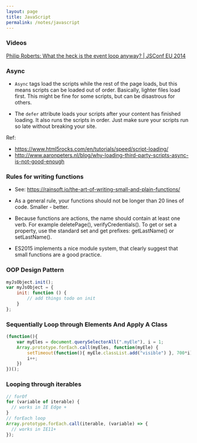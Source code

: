 ```yaml
---
layout: page
title: JavaScript
permalink: /notes/javascript
---
```


### Videos
[Philip Roberts: What the heck is the event loop anyway? | JSConf EU 2014](https://www.youtube.com/watch?v=8aGhZQkoFbQ)

### Async

- `Async` tags load the scripts while the rest of the page loads, but this means scripts can be loaded out of order. Basically, lighter files load first. This might be fine for some scripts, but can be disastrous for others.

- The `defer` attribute loads your scripts after your content has finished loading. It also runs the scripts in order. Just make sure your scripts run so late without breaking your site.

Ref:
- https://www.html5rocks.com/en/tutorials/speed/script-loading/
- http://www.aaronpeters.nl/blog/why-loading-third-party-scripts-async-is-not-good-enough

### Rules for writing functions

* See: https://rainsoft.io/the-art-of-writing-small-and-plain-functions/

* As a general rule, your functions should not be longer than 20 lines of code. Smaller - better.

* Because functions are actions, the name should contain at least one verb. For example deletePage(), verifyCredentials(). To get or set a property, use the standard set and get prefixes: getLastName() or setLastName().

* ES2015 implements a nice module system, that clearly suggest that small functions are a good practice.


### OOP Design Pattern

``` javascript
myJsObject.init();
var myJsObject = {
    init: function () {
        // add things todo on init
    }
};
```

### Sequentially Loop through Elements And Apply A Class

``` javascript
(function(){
    var myEles = document.querySelectorAll(".myEle"), i = 1;
    Array.prototype.forEach.call(myEles, function(myEle) {
        setTimeout(function(){ myEle.classList.add("visible") }, 700*i)
        i++;
    })
})();
```


### Looping through iterables

``` javascript
// forOf
for (variable of iterable) {
  // works in IE Edge +
}
// forEach loop
Array.prototype.forEach.call(iterable, (variable) => {
  // works in IE11+
});
```


